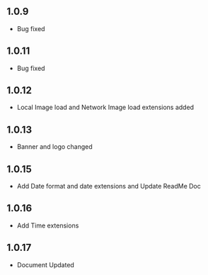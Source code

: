 ## 1.0.9

* Bug fixed

## 1.0.11

* Bug fixed

## 1.0.12

* Local Image load and Network Image load extensions added

## 1.0.13

* Banner and logo changed

## 1.0.15

* Add Date format and date extensions and Update ReadMe Doc

## 1.0.16

* Add Time extensions

## 1.0.17

* Document Updated
